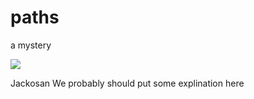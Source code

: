 # paths
a mystery

![](https://media.giphy.com/media/dPWFfe3tykssE/giphy.gif)

Jackosan We probably should put some explination here
